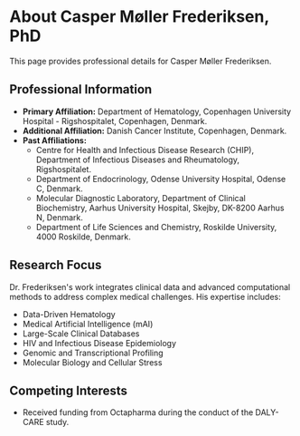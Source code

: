 # About Casper Møller Frederiksen, PhD

This page provides professional details for Casper Møller Frederiksen.

## Professional Information

* **Primary Affiliation:** Department of Hematology, Copenhagen University Hospital - Rigshospitalet, Copenhagen, Denmark.
* **Additional Affiliation:** Danish Cancer Institute, Copenhagen, Denmark.
* **Past Affiliations:**
    * Centre for Health and Infectious Disease Research (CHIP), Department of Infectious Diseases and Rheumatology, Rigshospitalet.
    * Department of Endocrinology, Odense University Hospital, Odense C, Denmark.
    * Molecular Diagnostic Laboratory, Department of Clinical Biochemistry, Aarhus University Hospital, Skejby, DK-8200 Aarhus N, Denmark.
    * Department of Life Sciences and Chemistry, Roskilde University, 4000 Roskilde, Denmark.

## Research Focus

Dr. Frederiksen's work integrates clinical data and advanced computational methods to address complex medical challenges. His expertise includes:

* Data-Driven Hematology
* Medical Artificial Intelligence (mAI)
* Large-Scale Clinical Databases
* HIV and Infectious Disease Epidemiology
* Genomic and Transcriptional Profiling
* Molecular Biology and Cellular Stress

## Competing Interests

* Received funding from Octapharma during the conduct of the DALY-CARE study.

